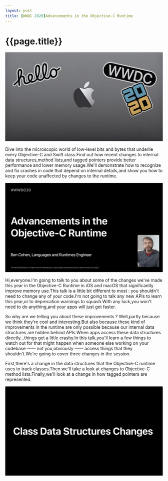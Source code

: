 ```yaml
---
layout: post
title: [WWDC 2020]Advancements in the Objective-C Runtime
---
```

{{page.title}}
======================

<img src="/images/posts/2020-07-10/WWDC_2020_Hello.png">

Dive into the microscopic world of low-level bits and bytes that underlie every Objective-C and Swift class.Find out how recent changes to internal data structures,method lists,and tagged pointers provide better performance and lower memory usage.We'll demonstrate how to recognize and fix crashes in code that depend on internal details,and show you how to keep your code unaffected by changes to the runtime.

<img src="/images/posts/2020-07-10/Ben_Cohen_Languages_and_Runtimes_Engineer.png">

Hi,everyone.I'm going to talk to you about some of the changes we've made this year in the Objective-C Runtime in iOS and macOS that significantly improve memory use.This talk is a little bit different to most : you shouldn't need to change any of your code.I'm not going to talk any new APIs to learn this year,or to deprecation warnings to squash.With any luck,you won't need to do anything,and your apps will just get faster.

So why are we telling you about these improvements ? Well,partly because we think they're cool and interesting.But also because these kind of improvements in the runtime are only possible because our internal data structures are hidden behind APIs.When apps access these data structures directly...things get a little crashy.In this talk,you'll learn a few things to watch out for that might happen when someone else working on your codebase —— not you,obviously —— access things that they shouldn't.We're going to cover three changes in the session.

First,there's a change in the data structures that the Objective-C runtime uses to track classes.Then we'll take a look at changes to Objective-C method lists.Finally,we'll look at a change in how tagged pointers are represented.

<img src="/images/posts/2020-07-10/Class_Data_Structures_Changes.png">
